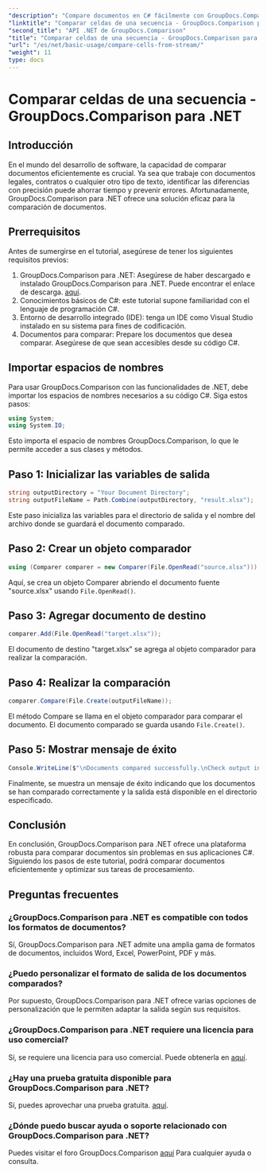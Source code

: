 ```yaml
---
"description": "Compare documentos en C# fácilmente con GroupDocs.Comparison para .NET. Agilice el procesamiento de documentos."
"linktitle": "Comparar celdas de una secuencia - GroupDocs.Comparison para .NET"
"second_title": "API .NET de GroupDocs.Comparison"
"title": "Comparar celdas de una secuencia - GroupDocs.Comparison para .NET"
"url": "/es/net/basic-usage/compare-cells-from-stream/"
"weight": 11
type: docs
---
```

# Comparar celdas de una secuencia - GroupDocs.Comparison para .NET

## Introducción
En el mundo del desarrollo de software, la capacidad de comparar documentos eficientemente es crucial. Ya sea que trabaje con documentos legales, contratos o cualquier otro tipo de texto, identificar las diferencias con precisión puede ahorrar tiempo y prevenir errores. Afortunadamente, GroupDocs.Comparison para .NET ofrece una solución eficaz para la comparación de documentos.
## Prerrequisitos
Antes de sumergirse en el tutorial, asegúrese de tener los siguientes requisitos previos:
1. GroupDocs.Comparison para .NET: Asegúrese de haber descargado e instalado GroupDocs.Comparison para .NET. Puede encontrar el enlace de descarga. [aquí](https://releases.groupdocs.com/comparison/net/).
2. Conocimientos básicos de C#: este tutorial supone familiaridad con el lenguaje de programación C#.
3. Entorno de desarrollo integrado (IDE): tenga un IDE como Visual Studio instalado en su sistema para fines de codificación.
4. Documentos para comparar: Prepare los documentos que desea comparar. Asegúrese de que sean accesibles desde su código C#.

## Importar espacios de nombres
Para usar GroupDocs.Comparison con las funcionalidades de .NET, debe importar los espacios de nombres necesarios a su código C#. Siga estos pasos:

```csharp
using System;
using System.IO;
```
Esto importa el espacio de nombres GroupDocs.Comparison, lo que le permite acceder a sus clases y métodos.

## Paso 1: Inicializar las variables de salida
```csharp
string outputDirectory = "Your Document Directory";
string outputFileName = Path.Combine(outputDirectory, "result.xlsx");
```
Este paso inicializa las variables para el directorio de salida y el nombre del archivo donde se guardará el documento comparado.
## Paso 2: Crear un objeto comparador
```csharp
using (Comparer comparer = new Comparer(File.OpenRead("source.xlsx")))
```
Aquí, se crea un objeto Comparer abriendo el documento fuente "source.xlsx" usando `File.OpenRead()`.
## Paso 3: Agregar documento de destino
```csharp
comparer.Add(File.OpenRead("target.xlsx"));
```
El documento de destino "target.xlsx" se agrega al objeto comparador para realizar la comparación.
## Paso 4: Realizar la comparación
```csharp
comparer.Compare(File.Create(outputFileName));
```
El método Compare se llama en el objeto comparador para comparar el documento. El documento comparado se guarda usando `File.Create()`.
## Paso 5: Mostrar mensaje de éxito
```csharp
Console.WriteLine($"\nDocuments compared successfully.\nCheck output in {outputDirectory}.");
```
Finalmente, se muestra un mensaje de éxito indicando que los documentos se han comparado correctamente y la salida está disponible en el directorio especificado.

## Conclusión
En conclusión, GroupDocs.Comparison para .NET ofrece una plataforma robusta para comparar documentos sin problemas en sus aplicaciones C#. Siguiendo los pasos de este tutorial, podrá comparar documentos eficientemente y optimizar sus tareas de procesamiento.
## Preguntas frecuentes
### ¿GroupDocs.Comparison para .NET es compatible con todos los formatos de documentos?
Sí, GroupDocs.Comparison para .NET admite una amplia gama de formatos de documentos, incluidos Word, Excel, PowerPoint, PDF y más.
### ¿Puedo personalizar el formato de salida de los documentos comparados?
Por supuesto, GroupDocs.Comparison para .NET ofrece varias opciones de personalización que le permiten adaptar la salida según sus requisitos.
### ¿GroupDocs.Comparison para .NET requiere una licencia para uso comercial?
Sí, se requiere una licencia para uso comercial. Puede obtenerla en [aquí](https://purchase.groupdocs.com/buy).
### ¿Hay una prueba gratuita disponible para GroupDocs.Comparison para .NET?
Sí, puedes aprovechar una prueba gratuita. [aquí](https://releases.groupdocs.com/).
### ¿Dónde puedo buscar ayuda o soporte relacionado con GroupDocs.Comparison para .NET?
Puedes visitar el foro GroupDocs.Comparison [aquí](https://forum.groupdocs.com/c/comparison/12) Para cualquier ayuda o consulta.